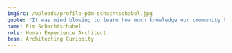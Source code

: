 ```yaml
---
imgSrc: /uploads/profile-pim-schachtschabel.jpg
quote: "It was mind blowing to learn how much knowledge our community had internally. Gradual made these skills visible and easier to share."
name: Pim Schachtschabel
role: Human Experience Architect
team: Architecting Curiosity
---
```

